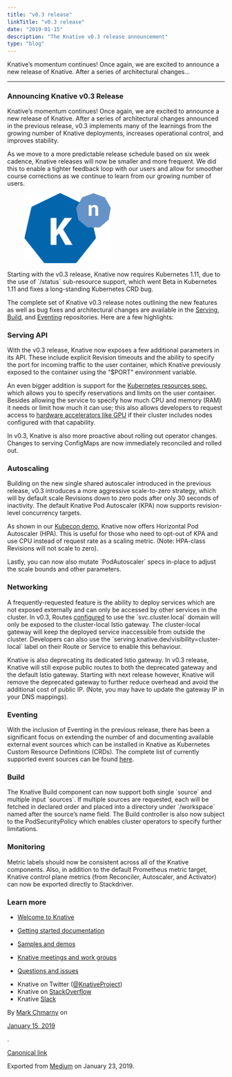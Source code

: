```yaml
---
title: "v0.3 release"
linkTitle: "v0.3 release"
date: "2019-01-15"
description: "The Knative v0.3 release announcement"
type: "blog"
---
```


<article class="h-entry">

<section data-field="subtitle" class="p-summary">

Knative’s momentum continues! Once again, we are excited to announce a new release of Knative. After a series of architectural changes…

</section>

<section data-field="body" class="e-content">

<section name="b504" class="section section--body section--first section--last">

<div class="section-divider">

<hr class="section-divider">

</div>

<div class="section-content">

<div class="section-inner sectionLayout--insetColumn">

<h3 name="d708" id="d708" class="graf graf--h3 graf--leading graf--title">Announcing Knative v0.3 Release</h3>

<p name="feb7" id="feb7" class="graf graf--p graf-after--h3">Knative’s momentum continues! Once again, we are excited to announce a new release of Knative. After a series of architectural changes announced in the previous release, v0.3 implements many of the learnings from the growing number of Knative deployments, increases operational control, and improves stability.</p>

<p name="7e01" id="7e01" class="graf graf--p graf-after--p">As we move to a more predictable release schedule based on six week cadence, Knative releases will now be smaller and more frequent. We did this to enable a tighter feedback loop with our users and allow for smoother course corrections as we continue to learn from our growing number of users.</p>

<figure name="31b7" id="31b7" class="graf graf--figure graf--layoutOutsetLeft graf-after--p">

<div class="aspectRatioPlaceholder is-locked" style="max-width: 200px; max-height: 200px;">

<div class="aspectRatioPlaceholder-fill">

</div>

<img class="graf-image" data-image-id="knative" data-width="200" data-height="200" src="/blog/images/knative.png">

</div>

</figure>

<p name="de1e" id="de1e" class="graf graf--p graf-after--figure">Starting with the v0.3 release, Knative now requires Kubernetes 1.11, due to the use of `/status` sub-resource support, which went Beta in Kubernetes 1.11 and fixes a long-standing Kubernetes CRD bug.</p>

<p name="e124" id="e124" class="graf graf--p graf-after--p">The complete set of Knative v0.3 release notes outlining the new features as well as bug fixes and architectural changes are available in the <a href="https://github.com/knative/serving/releases/tag/v0.3.0" data-href="https://github.com/knative/serving/releases/tag/v0.3.0" class="markup--anchor markup--p-anchor" rel="noopener">Serving</a>, <a href="https://github.com/knative/build/releases/tag/v0.3.0" data-href="https://github.com/knative/build/releases/tag/v0.3.0" class="markup--anchor markup--p-anchor" rel="noopener" target="_blank">Build</a>, and <a href="https://github.com/knative/eventing/releases/tag/v0.3.0" data-href="https://github.com/knative/eventing/releases/tag/v0.3.0" class="markup--anchor markup--p-anchor" rel="noopener" target="_blank">Eventing</a> repositories. Here are a few highlights:</p>

<h3 name="c10b" id="c10b" class="graf graf--h3 graf-after--p">Serving API</h3>

<p name="0183" id="0183" class="graf graf--p graf-after--h3">With the v0.3 release, Knative now exposes a few additional parameters in its API. These include explicit Revision timeouts and the ability to specify the port for incoming traffic to the user container, which Knative previously exposed to the container using the “$PORT” environment variable.</p>

<p name="3fd8" id="3fd8" class="graf graf--p graf-after--p">An even bigger addition is support for the <a href="https://kubernetes.io/docs/concepts/configuration/manage-compute-resources-container/" data-href="https://kubernetes.io/docs/concepts/configuration/manage-compute-resources-container/" class="markup--anchor markup--p-anchor" rel="noopener" target="_blank">Kubernetes resources spec</a>, which allows you to specify reservations and limits on the user container. Besides allowing the service to specify how much CPU and memory (RAM) it needs or limit how much it can use; this also allows developers to request access to <a href="https://kubernetes.io/docs/tasks/manage-gpus/scheduling-gpus/" data-href="https://kubernetes.io/docs/tasks/manage-gpus/scheduling-gpus/" class="markup--anchor markup--p-anchor" rel="noopener" target="_blank">hardware accelerators like GPU</a> if their cluster includes nodes configured with that capability.</p>

<p name="ca9e" id="ca9e" class="graf graf--p graf-after--p">In v0.3, Knative is also more proactive about rolling out operator changes. Changes to serving ConfigMaps are now immediately reconciled and rolled out.</p>

<h3 name="3ae8" id="3ae8" class="graf graf--h3 graf-after--p">Autoscaling</h3>

<p name="110d" id="110d" class="graf graf--p graf-after--h3">Building on the new single shared autoscaler introduced in the previous release, v0.3 introduces a more aggressive scale-to-zero strategy, which will by default scale Revisions down to zero pods after only 30 seconds of inactivity. The default Knative Pod Autoscaler (KPA) now supports revision-level concurrency targets.</p>

<p name="5db5" id="5db5" class="graf graf--p graf-after--p">As shown in our <a href="https://youtu.be/OPSIPr-Cybs" data-href="https://youtu.be/OPSIPr-Cybs" class="markup--anchor markup--p-anchor" rel="noopener" target="_blank">Kubecon demo</a>, Knative now offers Horizontal Pod Autoscaler (HPA). This is useful for those who need to opt-out of KPA and use CPU instead of request rate as a scaling metric. (Note: HPA-class Revisions will not scale to zero).</p>

<p name="716d" id="716d" class="graf graf--p graf-after--p">Lastly, you can now also mutate `PodAutoscaler` specs in-place to adjust the scale bounds and other parameters.</p>

<h3 name="4108" id="4108" class="graf graf--h3 graf-after--p">Networking</h3>

<p name="7ce7" id="7ce7" class="graf graf--p graf-after--h3">A frequently-requested feature is the ability to deploy services which are not exposed externally and can only be accessed by other services in the cluster. In v0.3, Routes <a href="../../../../../docs/reference/serving-api/#RouteStatus">configured</a> to use the `svc.cluster.local` domain will only be exposed to the cluster-local Istio gateway. The cluster-local gateway will keep the deployed service inaccessible from outside the cluster. Developers can also use the `serving.knative.dev/visibility=cluster-local` label on their Route or Service to enable this behaviour.</p>

<p name="09bc" id="09bc" class="graf graf--p graf-after--p">Knative is also deprecating its dedicated Istio gateway. In v0.3 release, Knative will still expose public routes to both the deprecated gateway and the default Istio gateway. Starting with next release however, Knative will remove the deprecated gateway to further reduce overhead and avoid the additional cost of public IP. (Note, you may have to update the gateway IP in your DNS mappings).</p>

<h3 name="d066" id="d066" class="graf graf--h3 graf-after--p">Eventing</h3>

<p name="7ef7" id="7ef7" class="graf graf--p graf-after--h3">With the inclusion of Eventing in the previous release, there has been a significant focus on extending the number of and documenting available external event sources which can be installed in Knative as Kubernetes Custom Resource Definitions (CRDs). The complete list of currently supported event sources can be found <a href="../../../../../docs/developer/eventing/sources#sources">here</a>.</p>

<h3 name="87ba" id="87ba" class="graf graf--h3 graf-after--p">Build</h3>

<p name="9e6a" id="9e6a" class="graf graf--p graf-after--h3">The Knative Build component can now support both single `source` and multiple input `sources`. If multiple sources are requested, each will be fetched in declared order and placed into a directory under `/workspace` named after the source’s name field. The Build controller is also now subject to the PodSecurityPolicy which enables cluster operators to specify further limitations.</p>

<h3 name="6e57" id="6e57" class="graf graf--h3 graf-after--p">Monitoring</h3>

<p name="8ad2" id="8ad2" class="graf graf--p graf-after--h3">Metric labels should now be consistent across all of the Knative components. Also, in addition to the default Prometheus metric target, Knative control plane metrics (from Reconciler, Autoscaler, and Activator) can now be exported directly to Stackdriver.</p>

<h3 name="7ec8" id="7ec8" class="graf graf--h3 graf-after--p">Learn more</h3>

<ul class="postList">

<li name="c00d" id="c00d" class="graf graf--li graf-after--h3">

<a href="../../../../../docs/" data-href="../../../../../docs/" class="markup--anchor markup--li-anchor" rel="noopener">Welcome to Knative</a>

</li>

<li name="d88a" id="d88a" class="graf graf--li graf-after--li">

<a href="../../../../../docs/#documentation" data-href="../../../../../docs/#documentation" class="markup--anchor markup--li-anchor" rel="noopener">Getting started documentation</a>

</li>

<li name="a9ca" id="a9ca" class="graf graf--li graf-after--li">

<a href="../../../../../docs/#samples-and-demos" data-href="../../../../../docs/#samples-and-demos" class="markup--anchor markup--li-anchor" rel="noopener">Samples and demos</a>

</li>

<li name="fe75" id="fe75" class="graf graf--li graf-after--li">

<a href="../../../../../contributing/#meetings-and-work-groups" data-href="../../../../../contributing/#meetings-and-work-groups" class="markup--anchor markup--li-anchor" rel="noopener">Knative meetings and work groups</a>

</li>

<li name="cf03" id="cf03" class="graf graf--li graf-after--li">

<a href="../../../../../contributing/#questions-and-issues" data-href="../../../../../contributing/README.md#questions-and-issues" class="markup--anchor markup--li-anchor" rel="noopener">Questions and issues</a>

</li>

<li name="19ce" id="19ce" class="graf graf--li graf-after--li">Knative on Twitter (<a href="https://twitter.com/KnativeProject" data-href="https://twitter.com/KnativeProject" class="markup--anchor markup--li-anchor" rel="noopener" target="_blank">@KnativeProject</a>)</li>

<li name="5fcb" id="5fcb" class="graf graf--li graf-after--li">Knative on <a href="https://stackoverflow.com/questions/tagged/knative" data-href="https://stackoverflow.com/questions/tagged/knative" class="markup--anchor markup--li-anchor" rel="noopener" target="_blank">StackOverflow</a>

</li>

<li name="3813" id="3813" class="graf graf--li graf-after--li graf--trailing">Knative <a href="https://slack.knative.dev/" data-href="https://slack.knative.dev/" class="markup--anchor markup--li-anchor" rel="noopener">Slack</a>

</li>

</ul>

</div>

</div>

</section>

</section>

<footer>

<p>By <a href="https://medium.com/@mchmarny_google" class="p-author h-card">Mark Chmarny</a> on <a href="https://medium.com/p/18d738c225c3">

<time class="dt-published" datetime="2019-01-15T17:58:06.784Z">January 15, 2019</time>

</a>.</p>

<p>

<a href="https://medium.com/@mchmarny_google/announcing-knative-v0-3-release-18d738c225c3" class="p-canonical">Canonical link</a>

</p>

<p>Exported from <a href="https://medium.com">Medium</a> on January 23, 2019.</p>

</footer>

</article>
